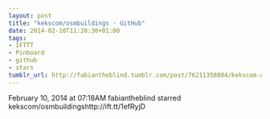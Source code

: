 ```yaml
---
layout: post
title: "kekscom/osmbuildings · GitHub"
date: 2014-02-10T11:20:30+01:00
tags:
- IFTTT
- Pinboard
- github
- stars
tumblr_url: http://fabiantheblind.tumblr.com/post/76211358004/kekscom-osmbuildings-github
---
```

February 10, 2014 at 07:18AM
fabiantheblind starred kekscom/osmbuildingshttp://ift.tt/1efRyjD
